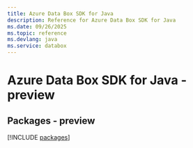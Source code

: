```yaml
---
title: Azure Data Box SDK for Java
description: Reference for Azure Data Box SDK for Java
ms.date: 09/26/2025
ms.topic: reference
ms.devlang: java
ms.service: databox
---
```

# Azure Data Box SDK for Java - preview
## Packages - preview
[!INCLUDE [packages](data-box-index.md)]